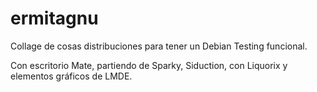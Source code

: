 # ermitagnu
Collage de cosas distribuciones para tener un Debian Testing funcional.

Con escritorio Mate, partiendo de Sparky, Siduction, con Liquorix y elementos gráficos de LMDE.
